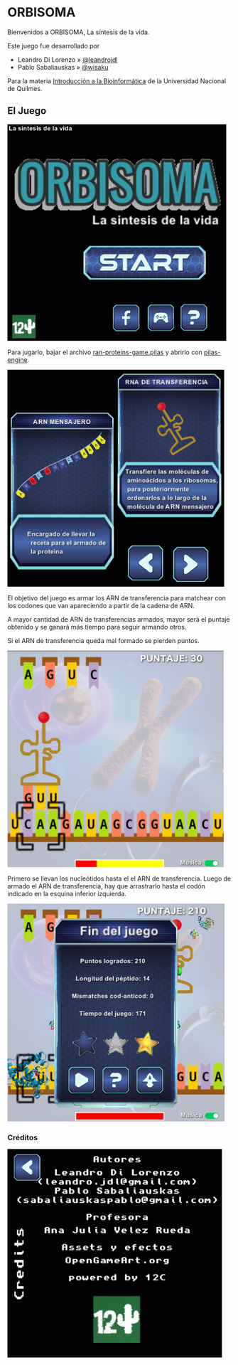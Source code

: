 # ORBISOMA

Bienvenidos a ORBISOMA, La síntesis de la vida.

Este juego fue desarrollado por

- Leandro Di Lorenzo » [@leandrojdl](https://github.com/leandrojdl)
- Pablo Sabaliauskas » [@wisaku](https://github.com/wisaku)

Para la materia [Introducción a la Bioinformática](https://github.com/BioinformaticaUNQ)
de la Universidad Nacional de Quilmes.

## El Juego

![inicio](doc_img/inicio.png)

Para jugarlo, bajar el archivo [ran-proteins-game.pilas](ran-proteins-game.pilas)
y abrirlo con [pilas-engine](https://pilas-engine.com.ar/).

![objetivo](doc_img/objetivo.png)

El objetivo del juego es armar los ARN de transferencia para matchear con los
codones que van apareciendo a partir de la cadena de ARN.

A mayor cantidad de ARN de transferencias armados, mayor será el puntaje obtenido
y se ganará más tiempo para seguir armando otros.

Si el ARN de transferencia queda mal formado se pierden puntos.

![juego](doc_img/juego.png)

Primero se llevan los nucleótidos hasta el el ARN de transferencia. Luego de armado
el ARN de transferencia, hay que arrastrarlo hasta el codón indicado en la esquina
inferior izquierda.

![endgame](doc_img/endgame.png)

### Créditos

![creditos](doc_img/creditos.png)